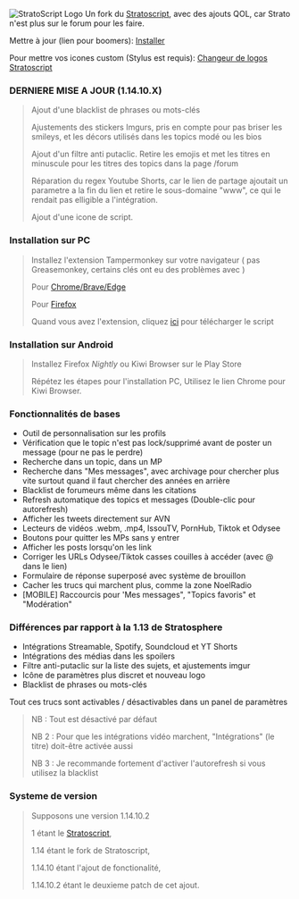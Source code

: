 ![StratoScript Logo](https://i.imgur.com/7uBxcPW.png)
Un fork du [Stratoscript](https://github.com/Stratospherent/Stratoscript), avec des ajouts QOL, car Strato n'est plus sur le forum pour les faire.

Mettre à jour (lien pour boomers): [Installer](https://github.com/TabbyGarf/Stratoscript/raw/main/stratoscript.user.js)

Pour mettre vos icones custom (Stylus est requis): [Changeur de logos Stratoscript](https://userstyles.world/style/14231/changeur-de-logos-stratoscript)



### DERNIERE MISE A JOUR (1.14.10.X)
> Ajout d'une blacklist de phrases ou mots-clés
> 
> Ajustements des stickers Imgurs, pris en compte pour pas briser les smileys, et les décors utilisés dans les topics modé ou les bios
> 
> Ajout d'un filtre anti putaclic. Retire les emojis et met les titres en minuscule pour les titres des topics dans la page /forum
>
> Réparation du regex Youtube Shorts, car le lien de partage ajoutait un parametre a la fin du lien et retire le sous-domaine "www", ce qui le rendait pas elligible a l'intégration.
>
> Ajout d'une icone de script.

### Installation sur PC
> Installez l'extension Tampermonkey sur votre navigateur
> ( pas Greasemonkey, certains clés ont eu des problèmes avec )
> 
> Pour [Chrome/Brave/Edge](https://chrome.google.com/webstore/detail/tampermonkey/dhdgffkkebhmkfjojejmpbldmpobfkfo?hl=fr)
> 
> Pour [Firefox](https://addons.mozilla.org/fr/firefox/addon/tampermonkey/)
> 
> Quand vous avez l'extension, cliquez [ici](https://github.com/TabbyGarf/Stratoscript/raw/main/stratoscript.user.js) pour télécharger le script

### Installation sur Android
> Installez Firefox *Nightly* ou Kiwi Browser sur le Play Store
> 
> Répétez les étapes pour l'installation PC, Utilisez le lien Chrome pour Kiwi Browser.

### Fonctionnalités de bases
- Outil de personnalisation sur les profils
- Vérification que le topic n'est pas lock/supprimé avant de poster un message (pour ne pas le perdre)
- Recherche dans un topic, dans un MP
- Recherche dans "Mes messages", avec archivage pour chercher plus vite surtout quand il faut chercher des années en arrière
- Blacklist de forumeurs même dans les citations
- Refresh automatique des topics et messages (Double-clic pour autorefresh)
- Afficher les tweets directement sur AVN
- Lecteurs de vidéos .webm, .mp4, IssouTV, PornHub, Tiktok et Odysee
- Boutons pour quitter les MPs sans y entrer
- Afficher les posts lorsqu'on les link
- Corriger les URLs Odysee/Tiktok casses couilles à accéder (avec @ dans le lien)
- Formulaire de réponse superposé avec système de brouillon
- Cacher les trucs qui marchent plus, comme la zone NoelRadio
- [MOBILE] Raccourcis pour 'Mes messages", "Topics favoris" et "Modération"

### Différences par rapport à la 1.13 de Stratosphere
- Intégrations Streamable, Spotify, Soundcloud et YT Shorts
- Intégrations des médias dans les spoilers
- Filtre anti-putaclic sur la liste des sujets, et ajustements imgur
- Icône de paramètres plus discret et nouveau logo
- Blacklist de phrases ou mots-clés

Tout ces trucs sont activables / désactivables dans un panel de paramètres
>NB : Tout est désactivé par défaut
>
>NB 2 : Pour que les intégrations vidéo marchent, "Intégrations" (le titre) doit-être activée aussi
>
>NB 3 : Je recommande fortement d'activer l'autorefresh si vous utilisez la blacklist

### Systeme de version
> Supposons une version 1.14.10.2
>
> 1 étant le [Stratoscript](https://github.com/Stratospherent/Stratoscript),
> 
> 1.14 étant le fork de Stratoscript,
>
> 1.14.10 étant l'ajout de fonctionalité,
>
> 1.14.10.2 étant le deuxieme patch de cet ajout.
